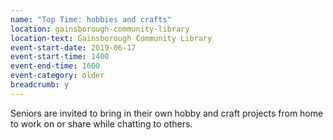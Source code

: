 ```yaml
---
name: "Top Time: hobbies and crafts"
location: gainsborough-community-library
location-text: Gainsborough Community Library
event-start-date: 2019-06-17
event-start-time: 1400
event-end-time: 1600
event-category: older
breadcrumb: y
---
```


Seniors are invited to bring in their own hobby and craft projects from home to work on or share while chatting to others.

